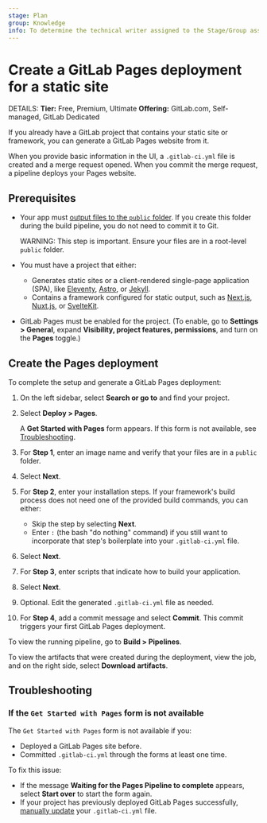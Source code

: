 ```yaml
---
stage: Plan
group: Knowledge
info: To determine the technical writer assigned to the Stage/Group associated with this page, see https://handbook.gitlab.com/handbook/product/ux/technical-writing/#assignments
---
```


# Create a GitLab Pages deployment for a static site

DETAILS:
**Tier:** Free, Premium, Ultimate
**Offering:** GitLab.com, Self-managed, GitLab Dedicated

If you already have a GitLab project that contains your static site or framework,
you can generate a GitLab Pages website from it.

When you provide basic information in the UI, a `.gitlab-ci.yml` file is created
and a merge request opened. When you commit the merge request,
a pipeline deploys your Pages website.

## Prerequisites

- Your app must [output files to the `public` folder](../public_folder.md). If you create
  this folder during the build pipeline, you do not need to commit it to Git.

  WARNING:
  This step is important. Ensure your files are in a root-level `public` folder.

- You must have a project that either:
  - Generates static sites or a client-rendered single-page application (SPA),
    like [Eleventy](https://www.11ty.dev), [Astro](https://astro.build), or [Jekyll](https://jekyllrb.com).
  - Contains a framework configured for static output, such as [Next.js](https://nextjs.org),
    [Nuxt.js](https://nuxtjs.org), or [SvelteKit](https://kit.svelte.dev).
- GitLab Pages must be enabled for the project. (To enable, go to **Settings > General**,
  expand **Visibility, project features, permissions**, and turn on the **Pages** toggle.)

## Create the Pages deployment

To complete the setup and generate a GitLab Pages deployment:

1. On the left sidebar, select **Search or go to** and find your project.
1. Select **Deploy > Pages**.

   A **Get Started with Pages** form appears. If this form is not available,
   see [Troubleshooting](#if-the-get-started-with-pages-form-is-not-available).
1. For **Step 1**, enter an image name and verify that your files are in a `public` folder.
1. Select **Next**.
1. For **Step 2**, enter your installation steps. If your framework's build process does not
   need one of the provided build commands, you can either:
   - Skip the step by selecting **Next**.
   - Enter `:` (the bash "do nothing" command) if you still want to incorporate that
     step's boilerplate into your `.gitlab-ci.yml` file.
1. Select **Next**.
1. For **Step 3**, enter scripts that indicate how to build your application.
1. Select **Next**.
1. Optional. Edit the generated `.gitlab-ci.yml` file as needed.
1. For **Step 4**, add a commit message and select **Commit**. This commit triggers your first
   GitLab Pages deployment.

To view the running pipeline, go to **Build > Pipelines**.

To view the artifacts that were created during the deployment, view the job,
and on the right side, select **Download artifacts**.

## Troubleshooting

### If the `Get Started with Pages` form is not available

The `Get Started with Pages` form is not available if you:

- Deployed a GitLab Pages site before.
- Committed `.gitlab-ci.yml` through the forms at least one time.

To fix this issue:

- If the message **Waiting for the Pages Pipeline to complete** appears, select
  **Start over** to start the form again.
- If your project has previously deployed GitLab Pages successfully,
  [manually update](pages_from_scratch.md) your `.gitlab-ci.yml` file.
